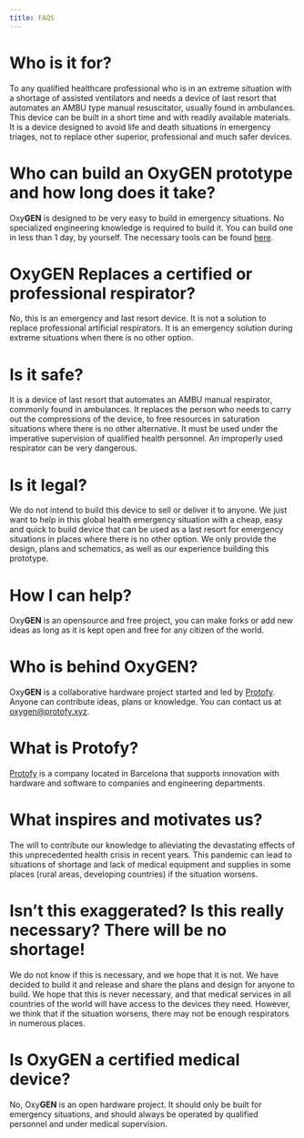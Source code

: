 ```yaml
---
title: FAQS
---
```

# Who is it for?
To any qualified healthcare professional who is in an extreme situation with a shortage of assisted ventilators and needs a device of last resort that automates an AMBU type manual resuscitator, usually found in ambulances.
This device can be built in a short time and with readily available materials. It is a device designed to avoid life and death situations in emergency triages, not to replace other superior, professional and much safer devices.

# Who can build an Oxy**GEN** prototype and how long does it take?
Oxy**GEN** is designed to be very easy to build in emergency situations. No specialized engineering knowledge is required to build it. You can build one in less than 1 day, by yourself. The necessary tools can be found [here](https://github.com/ProtofyTeam/OxyGEN).

# Oxy**GEN** Replaces a certified or professional respirator?
No, this is an emergency and last resort device. It is not a solution to replace professional artificial respirators. It is an emergency solution during extreme situations when there is no other option.

# Is it safe?
It is a device of last resort that automates an AMBU manual respirator, commonly found in ambulances. It replaces the person who needs to carry out the compressions of the device, to free resources in saturation situations where there is no other alternative. It must be used under the imperative supervision of qualified health personnel. An improperly used respirator can be very dangerous.

# Is it legal?
We do not intend to build this device to sell or deliver it to anyone.
We just want to help in this global health emergency situation with a cheap, easy and quick to build device that can be used as a last resort for emergency situations in places where there is no other option. We only provide the design, plans and schematics, as well as our experience building this prototype.

# How I can help?
Oxy**GEN** is an opensource and free project, you can make forks or add new ideas as long as it is kept open and free for any citizen of the world.

# Who is behind Oxy**GEN**?
Oxy**GEN** is a collaborative hardware project started and led by [Protofy](https://protofy.xyz). Anyone can contribute ideas, plans or knowledge. You can contact us at oxygen@protofy.xyz.

# What is Protofy?
[Protofy](https://protofy.xyz) is a company located in Barcelona that supports innovation with hardware and software to companies and engineering departments.

# What inspires and motivates us?
The will to contribute our knowledge to alleviating the devastating effects of this unprecedented health crisis in recent years. This pandemic can lead to situations of shortage and lack of medical equipment and supplies in some places (rural areas, developing countries) if the situation worsens.

# Isn’t this exaggerated? Is this really necessary? There will be no shortage!
We do not know if this is necessary, and we hope that it is not. We have decided to build it and release and share the plans and design for anyone to build. We hope that this is never necessary, and that medical services in all countries of the world will have access to the devices they need. However, we think that if the situation worsens, there may not be enough respirators in numerous places.

# Is Oxy**GEN** a certified medical device?
No, Oxy**GEN** is an open hardware project. It should only be built for emergency situations, and should always be operated by qualified personnel and under medical supervision.